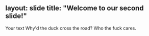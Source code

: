 layout: slide
title: "Welcome to our second slide!"
---
Your text
Why'd the duck cross the road? Who the fuck cares. 
